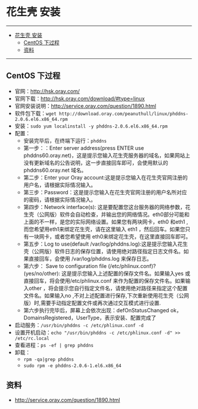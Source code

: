 <h1 id="hsk0">花生壳 安装</h1>

------

*   [花生壳 安装](#hsk0)
    *   [CentOS 下过程](#hsk1)
    *   [资料](#hsk2)
    
------

<h2 id="hsk1">CentOS 下过程</h2>

- 官网：<http://hsk.oray.com/> 
- 官网下载：<http://hsk.oray.com/download/#type=linux>
- 官网安装说明：<http://service.oray.com/question/1890.html>
- 软件包下载：`wget http://download.oray.com/peanuthull/linux/phddns-2.0.6.el6.x86_64.rpm`
- 安装：`sudo yum localinstall -y phddns-2.0.6.el6.x86_64.rpm`
- 配置：
    - 安装完毕后，在终端下运行：`phddns`
    - 第一步：：Enter server address(press ENTER use phddns60.oray.net)，这是提示您输入花生壳服务器的域名，如果网站上没有更新域名的公告说明，这一步直接回车即可，会使用默认的 phddns60.oray.net 域名。
    - 第二步：Enter your Oray account:这是提示您输入在花生壳官网注册的用户名，请根据实际情况输入。
    - 第三步：Password：这是提示您输入在花生壳官网注册的用户名所对应的密码，请根据实际情况输入。
    - 第四步：Network interface(s): 这是要配置您这台服务器的网络参数，花生壳（公网版）软件会自动检查，并输出您的网络情况。eth0部分可能和上面的不一样，是您的实际网络设置。如果您有两块网卡，eth0 和eth1 ,而您希望用eth1来绑定花生壳，请在这里输入 eth1 ，然后回车。如果您只有一块网卡，或者您希望使用 eth0来绑定花生壳，在这里直接回车即可。
    - 第五步：Log to use(default /var/log/phddns.log):这是提示您输入花生壳（公网版）软件日志的保存位置，请使用绝对路径指定日志文件名。如果直接回车，会使用 /var/log/phddns.log 来保存日志。
    - 第六步： Save to configuration file (/etc/phlinux.conf)?(yes/no/other): 这是提示您输入上述配置的保存文件名。如果输入yes 或直接回车，将会使用/etc/phlinux.conf 来作为配置的保存文件名。如果输入other ，将会提示您自行指定文件名，请使用绝对路径来指定这个配置文件名。如果输入no ,不对上述配置进行保存,下次重新使用花生壳（公网版）时,需要手动指定配置文件或再次通过交互模式进行设置.
    - 第六步执行完毕后，屏幕上会依次出现：defOnStatusChanged ok，DomainsRegistered，UserType，表示安装、配置完成了
- 启动服务：`/usr/bin/phddns -c /etc/phlinux.conf -d`
- 设置开机启动：`echo "/usr/bin/phddns -c /etc/phlinux.conf -d" >> /etc/rc.local`
- 查看进程：`ps -ef | grep phddns`
- 卸载：
    - `rpm -qa|grep phddns`
    - `sudo rpm -e phddns-2.0.6-1.el6.x86_64`


<h2 id="jdk2">资料</h2>

 - <http://service.oray.com/question/1890.html>
 